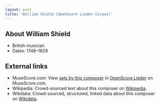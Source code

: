 ```yaml
---
layout: post
title: 'William Shield (OpenScore Lieder Corpus)'
---
```


## About William Shield

- British musician
- Dates: 1748–1829

## External links

- MuseScore.com: View [sets by this composer] in [OpenScore Lieder] on MuseScore.com.
- Wikipedia: Crowd-sourced text about this composer on [Wikipedia].
- Wikidata: Crowd-sourced, structured, linked data about this composer on [Wikidata].

[Wikipedia]: https://en.wikipedia.org/wiki/William_Shield
[Wikidata]: https://www.wikidata.org/wiki/Q3568956
[sets by this composer]: https://musescore.com/openscore-lieder-corpus/sets?order=title&text=Shield,+William
[OpenScore Lieder]: https://musescore.com/openscore-lieder-corpus


